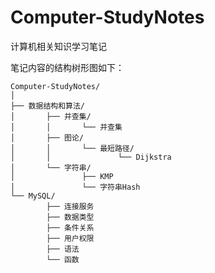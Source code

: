 # Computer-StudyNotes

计算机相关知识学习笔记

笔记内容的结构树形图如下：

```
Computer-StudyNotes/
│
├── 数据结构和算法/
│       ├── 并查集/
│       │       └── 并查集
│       ├── 图论/
│       │       └── 最短路径/
│       │               └── Dijkstra
│       └── 字符串/
│               ├── KMP
│               └── 字符串Hash
└── MySQL/
        ├── 连接服务
        ├── 数据类型
        ├── 条件关系
        ├── 用户权限
        ├── 语法
        └── 函数
```
